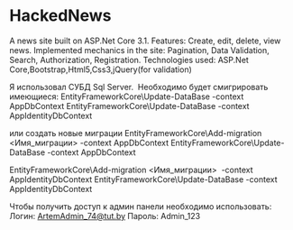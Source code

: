 # HackedNews
A news site built on ASP.Net Core 3.1.
Features: Create, edit, delete, view news. 
Implemented mechanics in the site: Pagination, Data Validation, Search, Authorization, Registration. 
Technologies used: ASP.Net Core,Bootstrap,Html5,Css3,jQuery(for validation)

Я использовал СУБД Sql Server. 
Необходимо будет смигрировать имеющиеся:
EntityFrameworkCore\Update-DataBase -context AppDbContext
EntityFrameworkCore\Update-DataBase -context AppIdentityDbContext

или создать новые миграции
EntityFrameworkCore\Add-migration  <Имя_миграции> -context AppDbContext
EntityFrameworkCore\Update-DataBase -context AppDbContext

EntityFrameworkCore\Add-migration <Имя_миграции>  -context AppIdentityDbContext
EntityFrameworkCore\Update-DataBase -context AppIdentityDbContext

Чтобы получить доступ к админ панели необходимо использовать:
Логин:
ArtemAdmin_74@tut.by
Пароль:
Admin_123
